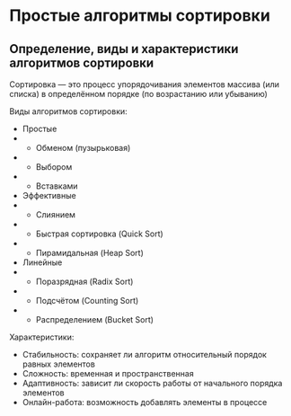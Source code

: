 # Простые алгоритмы сортировки

## Определение, виды и характеристики алгоритмов сортировки

Сортировка — это процесс упорядочивания элементов массива (или списка) в определённом порядке (по возрастанию или убыванию)

Виды алгоритмов сортировки:
* Простые
* * Обменом (пузырьковая)
* * Выбором
* * Вставками
* Эффективные
* * Слиянием
* * Быстрая сортировка (Quick Sort)
* * Пирамидальная (Heap Sort)
* Линейные
* * Поразрядная (Radix Sort)
* * Подсчётом (Counting Sort)
* * Распределением (Bucket Sort)

Характеристики:
* Стабильность: сохраняет ли алгоритм относительный порядок равных элементов
* Сложность: временная и пространственная
* Адаптивность: зависит ли скорость работы от начального порядка элементов
* Онлайн-работа: возможность добавлять элементы в процессе